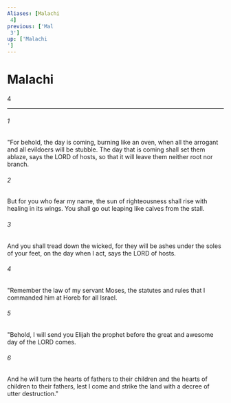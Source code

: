 ```yaml
---
Aliases: [Malachi 4]
previous: ['Mal 3']
up: ['Malachi']
---
```

# Malachi 4

***
 

###### 1 
"For behold, the day is coming, burning like an oven, when all the arrogant and all evildoers will be stubble. The day that is coming shall set them ablaze, says the LORD of hosts, so that it will leave them neither root nor branch.  

###### 2 
But for you who fear my name, the sun of righteousness shall rise with healing in its wings. You shall go out leaping like calves from the stall.  

###### 3 
And you shall tread down the wicked, for they will be ashes under the soles of your feet, on the day when I act, says the LORD of hosts.  

###### 4 
"Remember the law of my servant Moses, the statutes and rules that I commanded him at Horeb for all Israel.  

###### 5 
"Behold, I will send you Elijah the prophet before the great and awesome day of the LORD comes.  

###### 6 
And he will turn the hearts of fathers to their children and the hearts of children to their fathers, lest I come and strike the land with a decree of utter destruction."

